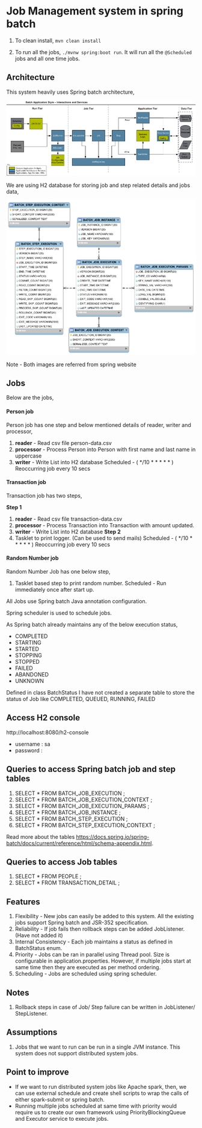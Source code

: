 # Job Management system in spring batch

1. To clean install,
`mvn clean install`

2. To run all the jobs, `./mvnw spring:boot run`. It will run all the `@Scheduled` jobs and all one time jobs.

## Architecture

This system heavily uses Spring batch architecture,

![Alt text](/src/main/resources/image/spring-batch-reference-model.png?raw=true "Spring batch architecture")

We are using H2 database for storing job and step related details and jobs data,

![Alt text](/src/main/resources/image/spring-meta-data-erd.png?raw=true "Spring batch tables")

Note - Both images are referred from spring website

## Jobs
Below are the jobs,

#### Person job
Person job has one step and below mentioned details of reader, writer and processor,
1. **reader** - Read csv file person-data.csv
2. **processor** - Process Person into Person with first name and last name in uppercase
3. **writer** - Write List into H2 database
Scheduled - ( */10 * * * * * ) Reoccurring job every 10 secs

#### Transaction job
Transaction job has two steps,

**Step 1**
1. **reader** - Read csv file transaction-data.csv
2. **processor** - Process Transaction into Transaction with amount updated.
3. **writer** - Write List into H2 database
**Step 2**
1. Tasklet to print logger. (Can be used to send mails)
Scheduled - ( */10 * * * * * ) Reoccurring job every 10 secs

#### Random Number job
Random Number Job has one below step,
1. Tasklet based step to print random number.
Scheduled - Run immediately once after start up. 


All Jobs use Spring batch Java annotation configuration.

Spring scheduler is used to schedule jobs.

As Spring batch already maintains any of the below execution status,
- COMPLETED
- STARTING
- STARTED
- STOPPING
- STOPPED
- FAILED
- ABANDONED
- UNKNOWN

Defined in class BatchStatus
I have not created a separate table to store the status of Job like COMPLETED, QUEUED, RUNNING, FAILED

## Access H2 console
http://localhost:8080/h2-console
- username : sa
- password : 

## Queries to access Spring batch job and step tables
1. SELECT * FROM BATCH_JOB_EXECUTION ;
2. SELECT * FROM BATCH_JOB_EXECUTION_CONTEXT ;
3. SELECT * FROM BATCH_JOB_EXECUTION_PARAMS ;
4. SELECT * FROM BATCH_JOB_INSTANCE ;
5. SELECT * FROM BATCH_STEP_EXECUTION ;
6. SELECT * FROM BATCH_STEP_EXECUTION_CONTEXT ;

Read more about the tables https://docs.spring.io/spring-batch/docs/current/reference/html/schema-appendix.html.

## Queries to access Job tables
1. SELECT * FROM PEOPLE ;
2. SELECT * FROM TRANSACTION_DETAIL ;

## Features

1. Flexibility - New jobs can easily be added to this system. All the existing jobs support Spring batch and JSR-352 specification.
2. Reliability - If job fails then rollback steps can be added JobListener. (Have not added it)
3. Internal Consistency - Each job maintains a status as defined in BatchStatus enum.
4. Priority - Jobs can be ran in parallel using Thread pool. Size is configurable in application.properties. However, if multiple jobs start at same time then they are executed as per method ordering.
5. Scheduling - Jobs are scheduled using spring scheduler.

## Notes
1. Rollback steps in case of Job/ Step failure can be written in JobListener/ StepListener.

## Assumptions
1. Jobs that we want to run can be run in a single JVM instance. This system does not support distributed system jobs.

## Point to improve 
- If we want to run distributed system jobs like Apache spark, then, we can use external schedule and create shell scripts to wrap the calls of either spark-submit or spring batch.
- Running multiple jobs scheduled at same time with priority would require us to create our own framework using PriorityBlockingQueue and Executor service to execute jobs.